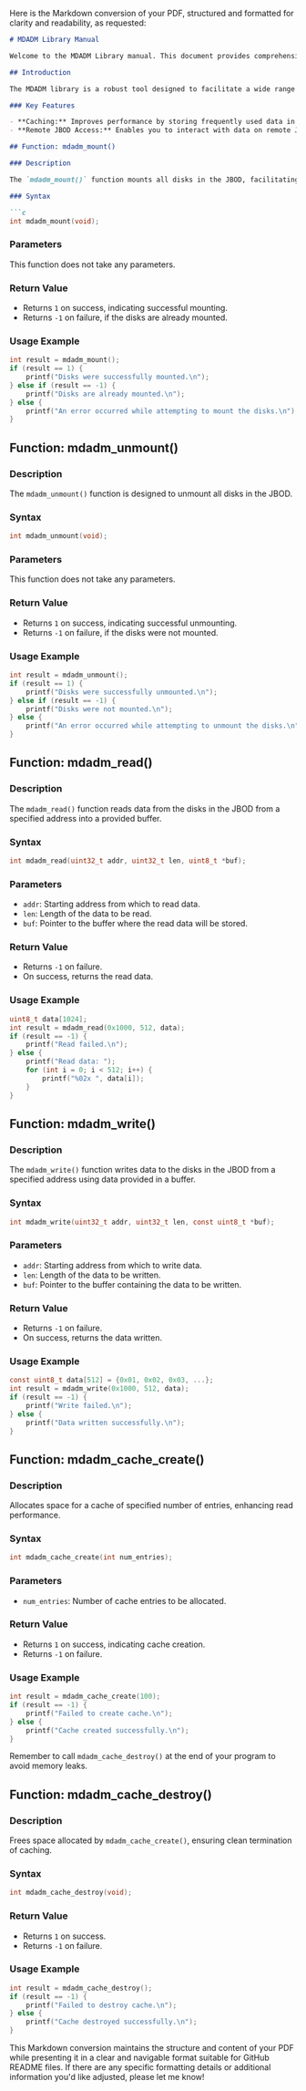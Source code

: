 Here is the Markdown conversion of your PDF, structured and formatted for clarity and readability, as requested:

```markdown
# MDADM Library Manual

Welcome to the MDADM Library manual. This document provides comprehensive information about the various functions available in the MDADM library, which is designed to enhance your programming projects by offering advanced data management capabilities.

## Introduction

The MDADM library is a robust tool designed to facilitate a wide range of tasks efficiently. It is ideal for data processing, machine learning, or any computationally intensive tasks, simplifying your workflow and enhancing performance.

### Key Features

- **Caching:** Improves performance by storing frequently used data in memory, allowing faster access. This is particularly beneficial when dealing with large datasets or complex algorithms.
- **Remote JBOD Access:** Enables you to interact with data on remote JBOD (Just a Bunch Of Disks) servers as if it were local, eliminating the need for physical data transfer.

## Function: mdadm_mount()

### Description

The `mdadm_mount()` function mounts all disks in the JBOD, facilitating easier data access.

### Syntax

```c
int mdadm_mount(void);
```

### Parameters

This function does not take any parameters.

### Return Value

- Returns `1` on success, indicating successful mounting.
- Returns `-1` on failure, if the disks are already mounted.

### Usage Example

```c
int result = mdadm_mount();
if (result == 1) {
    printf("Disks were successfully mounted.\n");
} else if (result == -1) {
    printf("Disks are already mounted.\n");
} else {
    printf("An error occurred while attempting to mount the disks.\n");
}
```

## Function: mdadm_unmount()

### Description

The `mdadm_unmount()` function is designed to unmount all disks in the JBOD.

### Syntax

```c
int mdadm_unmount(void);
```

### Parameters

This function does not take any parameters.

### Return Value

- Returns `1` on success, indicating successful unmounting.
- Returns `-1` on failure, if the disks were not mounted.

### Usage Example

```c
int result = mdadm_unmount();
if (result == 1) {
    printf("Disks were successfully unmounted.\n");
} else if (result == -1) {
    printf("Disks were not mounted.\n");
} else {
    printf("An error occurred while attempting to unmount the disks.\n");
}
```

## Function: mdadm_read()

### Description

The `mdadm_read()` function reads data from the disks in the JBOD from a specified address into a provided buffer.

### Syntax

```c
int mdadm_read(uint32_t addr, uint32_t len, uint8_t *buf);
```

### Parameters

- `addr`: Starting address from which to read data.
- `len`: Length of the data to be read.
- `buf`: Pointer to the buffer where the read data will be stored.

### Return Value

- Returns `-1` on failure.
- On success, returns the read data.

### Usage Example

```c
uint8_t data[1024];
int result = mdadm_read(0x1000, 512, data);
if (result == -1) {
    printf("Read failed.\n");
} else {
    printf("Read data: ");
    for (int i = 0; i < 512; i++) {
        printf("%02x ", data[i]);
    }
}
```

## Function: mdadm_write()

### Description

The `mdadm_write()` function writes data to the disks in the JBOD from a specified address using data provided in a buffer.

### Syntax

```c
int mdadm_write(uint32_t addr, uint32_t len, const uint8_t *buf);
```

### Parameters

- `addr`: Starting address from which to write data.
- `len`: Length of the data to be written.
- `buf`: Pointer to the buffer containing the data to be written.

### Return Value

- Returns `-1` on failure.
- On success, returns the data written.

### Usage Example

```c
const uint8_t data[512] = {0x01, 0x02, 0x03, ...};
int result = mdadm_write(0x1000, 512, data);
if (result == -1) {
    printf("Write failed.\n");
} else {
    printf("Data written successfully.\n");
}
```

## Function: mdadm_cache_create()

### Description

Allocates space for a cache of specified number of entries, enhancing read performance.

### Syntax

```c
int mdadm_cache_create(int num_entries);
```

### Parameters

- `num_entries`: Number of cache entries to be allocated.

### Return Value

- Returns `1` on success, indicating cache creation.
- Returns `-1` on failure.

### Usage Example

```c
int result = mdadm_cache_create(100);
if (result == -1) {
    printf("Failed to create cache.\n");
} else {
    printf("Cache created successfully.\n");
}
```

Remember to call `mdadm_cache_destroy()` at the end of your program to avoid memory leaks.

## Function: mdadm_cache_destroy()

### Description

Frees space allocated by `mdadm_cache_create()`, ensuring clean termination of caching.

### Syntax

```c
int mdadm_cache_destroy(void);
```

### Return Value

- Returns `1` on success.
- Returns `-1` on failure.

### Usage Example

```c
int result = mdadm_cache_destroy();
if (result == -1) {
    printf("Failed to destroy cache.\n");
} else {
    printf("Cache destroyed successfully.\n");
}
```

This Markdown conversion maintains the structure and content of your PDF while presenting it in a clear and navigable format suitable for GitHub README files. If there are any specific formatting details or additional information you'd like adjusted, please let me know!
